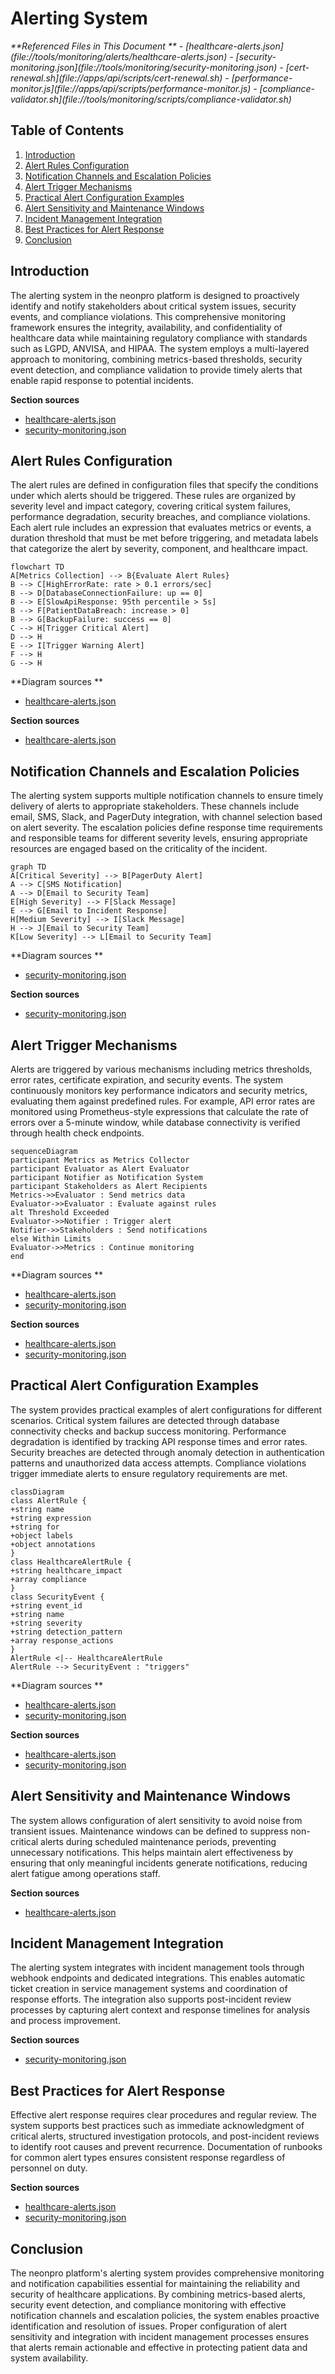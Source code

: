 # Alerting System

<cite>
**Referenced Files in This Document **   
- [healthcare-alerts.json](file://tools/monitoring/alerts/healthcare-alerts.json)
- [security-monitoring.json](file://tools/monitoring/security-monitoring.json)
- [cert-renewal.sh](file://apps/api/scripts/cert-renewal.sh)
- [performance-monitor.js](file://apps/api/scripts/performance-monitor.js)
- [compliance-validator.sh](file://tools/monitoring/scripts/compliance-validator.sh)
</cite>

## Table of Contents
1. [Introduction](#introduction)
2. [Alert Rules Configuration](#alert-rules-configuration)
3. [Notification Channels and Escalation Policies](#notification-channels-and-escalation-policies)
4. [Alert Trigger Mechanisms](#alert-trigger-mechanisms)
5. [Practical Alert Configuration Examples](#practical-alert-configuration-examples)
6. [Alert Sensitivity and Maintenance Windows](#alert-sensitivity-and-maintenance-windows)
7. [Incident Management Integration](#incident-management-integration)
8. [Best Practices for Alert Response](#best-practices-for-alert-response)
9. [Conclusion](#conclusion)

## Introduction
The alerting system in the neonpro platform is designed to proactively identify and notify stakeholders about critical system issues, security events, and compliance violations. This comprehensive monitoring framework ensures the integrity, availability, and confidentiality of healthcare data while maintaining regulatory compliance with standards such as LGPD, ANVISA, and HIPAA. The system employs a multi-layered approach to monitoring, combining metrics-based thresholds, security event detection, and compliance validation to provide timely alerts that enable rapid response to potential incidents.

**Section sources**
- [healthcare-alerts.json](file://tools/monitoring/alerts/healthcare-alerts.json#L1-L158)
- [security-monitoring.json](file://tools/monitoring/security-monitoring.json#L1-L295)

## Alert Rules Configuration
The alert rules are defined in configuration files that specify the conditions under which alerts should be triggered. These rules are organized by severity level and impact category, covering critical system failures, performance degradation, security breaches, and compliance violations. Each alert rule includes an expression that evaluates metrics or events, a duration threshold that must be met before triggering, and metadata labels that categorize the alert by severity, component, and healthcare impact.

```mermaid
flowchart TD
A[Metrics Collection] --> B{Evaluate Alert Rules}
B --> C[HighErrorRate: rate > 0.1 errors/sec]
B --> D[DatabaseConnectionFailure: up == 0]
B --> E[SlowApiResponse: 95th percentile > 5s]
B --> F[PatientDataBreach: increase > 0]
B --> G[BackupFailure: success == 0]
C --> H[Trigger Critical Alert]
D --> H
E --> I[Trigger Warning Alert]
F --> H
G --> H
```

**Diagram sources **
- [healthcare-alerts.json](file://tools/monitoring/alerts/healthcare-alerts.json#L1-L158)

**Section sources**
- [healthcare-alerts.json](file://tools/monitoring/alerts/healthcare-alerts.json#L1-L158)

## Notification Channels and Escalation Policies
The alerting system supports multiple notification channels to ensure timely delivery of alerts to appropriate stakeholders. These channels include email, SMS, Slack, and PagerDuty integration, with channel selection based on alert severity. The escalation policies define response time requirements and responsible teams for different severity levels, ensuring appropriate resources are engaged based on the criticality of the incident.

```mermaid
graph TD
A[Critical Severity] --> B[PagerDuty Alert]
A --> C[SMS Notification]
A --> D[Email to Security Team]
E[High Severity] --> F[Slack Message]
E --> G[Email to Incident Response]
H[Medium Severity] --> I[Slack Message]
H --> J[Email to Security Team]
K[Low Severity] --> L[Email to Security Team]
```

**Diagram sources **
- [security-monitoring.json](file://tools/monitoring/security-monitoring.json#L100-L130)

**Section sources**
- [security-monitoring.json](file://tools/monitoring/security-monitoring.json#L100-L130)

## Alert Trigger Mechanisms
Alerts are triggered by various mechanisms including metrics thresholds, error rates, certificate expiration, and security events. The system continuously monitors key performance indicators and security metrics, evaluating them against predefined rules. For example, API error rates are monitored using Prometheus-style expressions that calculate the rate of errors over a 5-minute window, while database connectivity is verified through health check endpoints.

```mermaid
sequenceDiagram
participant Metrics as Metrics Collector
participant Evaluator as Alert Evaluator
participant Notifier as Notification System
participant Stakeholders as Alert Recipients
Metrics->>Evaluator : Send metrics data
Evaluator->>Evaluator : Evaluate against rules
alt Threshold Exceeded
Evaluator->>Notifier : Trigger alert
Notifier->>Stakeholders : Send notifications
else Within Limits
Evaluator->>Metrics : Continue monitoring
end
```

**Diagram sources **
- [healthcare-alerts.json](file://tools/monitoring/alerts/healthcare-alerts.json#L1-L158)
- [security-monitoring.json](file://tools/monitoring/security-monitoring.json#L1-L295)

**Section sources**
- [healthcare-alerts.json](file://tools/monitoring/alerts/healthcare-alerts.json#L1-L158)
- [security-monitoring.json](file://tools/monitoring/security-monitoring.json#L1-L295)

## Practical Alert Configuration Examples
The system provides practical examples of alert configurations for different scenarios. Critical system failures are detected through database connectivity checks and backup success monitoring. Performance degradation is identified by tracking API response times and error rates. Security breaches are detected through anomaly detection in authentication patterns and unauthorized data access attempts. Compliance violations trigger immediate alerts to ensure regulatory requirements are met.

```mermaid
classDiagram
class AlertRule {
+string name
+string expression
+string for
+object labels
+object annotations
}
class HealthcareAlertRule {
+string healthcare_impact
+array compliance
}
class SecurityEvent {
+string event_id
+string name
+string severity
+string detection_pattern
+array response_actions
}
AlertRule <|-- HealthcareAlertRule
AlertRule --> SecurityEvent : "triggers"
```

**Diagram sources **
- [healthcare-alerts.json](file://tools/monitoring/alerts/healthcare-alerts.json#L1-L158)
- [security-monitoring.json](file://tools/monitoring/security-monitoring.json#L1-L295)

**Section sources**
- [healthcare-alerts.json](file://tools/monitoring/alerts/healthcare-alerts.json#L1-L158)
- [security-monitoring.json](file://tools/monitoring/security-monitoring.json#L1-L295)

## Alert Sensitivity and Maintenance Windows
The system allows configuration of alert sensitivity to avoid noise from transient issues. Maintenance windows can be defined to suppress non-critical alerts during scheduled maintenance periods, preventing unnecessary notifications. This helps maintain alert effectiveness by ensuring that only meaningful incidents generate notifications, reducing alert fatigue among operations staff.

**Section sources**
- [healthcare-alerts.json](file://tools/monitoring/alerts/healthcare-alerts.json#L1-L158)

## Incident Management Integration
The alerting system integrates with incident management tools through webhook endpoints and dedicated integrations. This enables automatic ticket creation in service management systems and coordination of response efforts. The integration also supports post-incident review processes by capturing alert context and response timelines for analysis and process improvement.

**Section sources**
- [security-monitoring.json](file://tools/monitoring/security-monitoring.json#L100-L130)

## Best Practices for Alert Response
Effective alert response requires clear procedures and regular review. The system supports best practices such as immediate acknowledgment of critical alerts, structured investigation protocols, and post-incident reviews to identify root causes and prevent recurrence. Documentation of runbooks for common alert types ensures consistent response regardless of personnel on duty.

**Section sources**
- [healthcare-alerts.json](file://tools/monitoring/alerts/healthcare-alerts.json#L1-L158)
- [security-monitoring.json](file://tools/monitoring/security-monitoring.json#L1-L295)

## Conclusion
The neonpro platform's alerting system provides comprehensive monitoring and notification capabilities essential for maintaining the reliability and security of healthcare applications. By combining metrics-based alerts, security event detection, and compliance monitoring with effective notification channels and escalation policies, the system enables proactive identification and resolution of issues. Proper configuration of alert sensitivity and integration with incident management processes ensures that alerts remain actionable and effective in protecting patient data and system availability.
